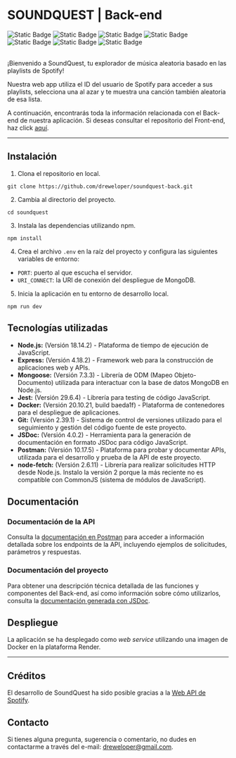# SOUNDQUEST | Back-end

<div>
    <img alt="Static Badge" src="https://img.shields.io/badge/Node.js-18.14.2-%23339933?style=flat-square&logo=nodedotjs">
    <img alt="Static Badge" src="https://img.shields.io/badge/Express-4.18.2-%23000000?style=flat-square&logo=express">
    <img alt="Static Badge" src="https://img.shields.io/badge/MongoDB%20Compass-1.39.3-%2347A248?style=flat-square&logo=mongodb">
    <img alt="Static Badge" src="https://img.shields.io/badge/Jest-29.6.4-%23C21325?style=flat-square&logo=jest">
    <img alt="Static Badge" src="https://img.shields.io/badge/Git-2.39.1-%23F05032?style=flat-square&logo=git">
    <img alt="Static Badge" src="https://img.shields.io/badge/Docker-20.10.21-%232496ED?style=flat-square&logo=docker">
    <img alt="Static Badge" src="https://img.shields.io/badge/Postman-10.17.5-%23FF6C37?style=flat-square&logo=postman">
</div>

<br>

¡Bienvenido a SoundQuest, tu explorador de música aleatoria basado en las playlists de Spotify!

Nuestra web app utiliza el ID del usuario de Spotify para acceder a sus playlists, selecciona una al azar y te muestra una canción también aleatoria de esa lista.

A continuación, encontrarás toda la información relacionada con el Back-end de nuestra aplicación. Si deseas consultar el repositorio del Front-end, haz click [aquí](https://github.com/dreweloper/soundquest-front).

---

## Instalación

1. Clona el repositorio en local.

```shell
git clone https://github.com/dreweloper/soundquest-back.git
```

2. Cambia al directorio del proyecto.

```shell
cd soundquest
```

3. Instala las dependencias utilizando npm.

```shell
npm install
```

4. Crea el archivo `.env` en la raíz del proyecto y configura las siguientes variables de entorno:

- `PORT`: puerto al que escucha el servidor.
- `URI_CONNECT`: la URI de conexión del despliegue de MongoDB.

5. Inicia la aplicación en tu entorno de desarrollo local.

```shell
npm run dev
```

## Tecnologías utilizadas

- **Node.js:** (Versión 18.14.2) - Plataforma de tiempo de ejecución de JavaScript.
- **Express:** (Versión 4.18.2) - Framework web para la construcción de aplicaciones web y APIs.
- **Mongoose:** (Versión 7.3.3) - Librería de ODM (Mapeo Objeto-Documento) utilizada para interactuar con la base de datos MongoDB en Node.js.
- **Jest:** (Versión 29.6.4) - Librería para testing de código JavaScript.
- **Docker:** (Versión 20.10.21, build baeda1f) - Plataforma de contenedores para el despliegue de aplicaciones.
- **Git:** (Versión 2.39.1) - Sistema de control de versiones utilizado para el seguimiento y gestión del código fuente de este proyecto.
- **JSDoc:** (Versión 4.0.2) - Herramienta para la generación de documentación en formato JSDoc para código JavaScript.
- **Postman:** (Versión 10.17.5) - Plataforma para probar y documentar APIs, utilizada para el desarrollo y prueba de la API de este proyecto.
- **node-fetch:** (Versión 2.6.11) - Librería para realizar solicitudes HTTP desde Node.js. Instalo la versión 2 porque la más reciente no es compatible con CommonJS (sistema de módulos de JavaScript).

## Documentación

### Documentación de la API

Consulta la [documentación en Postman](https://documenter.getpostman.com/view/26092515/2s9Y5crf4P) para acceder a información detallada sobre los endpoints de la API, incluyendo ejemplos de solicitudes, parámetros y respuestas.

### Documentación del proyecto

Para obtener una descripción técnica detallada de las funciones y componentes del Back-end, así como información sobre cómo utilizarlos, consulta la [documentación generada con JSDoc](https://dreweloper.github.io/soundquest-back/).

## Despliegue

La aplicación se ha desplegado como *web service* utilizando una imagen de Docker en la plataforma Render.

---

## Créditos
El desarrollo de SoundQuest ha sido posible gracias a la [Web API de Spotify](https://developer.spotify.com/).

## Contacto

Si tienes alguna pregunta, sugerencia o comentario, no dudes en contactarme a través del e-mail: [dreweloper@gmail.com](mailto:dreweloper@gmail.com).